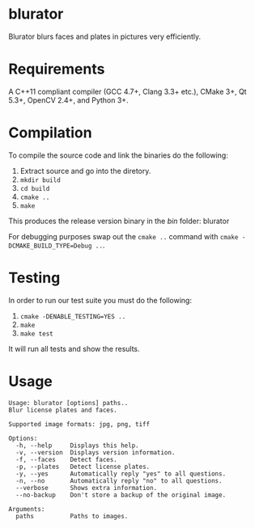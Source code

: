 blurator
========

Blurator blurs faces and plates in pictures very efficiently.

Requirements
============

A C++11 compliant compiler (GCC 4.7+, Clang 3.3+ etc.), CMake 3+,
Qt 5.3+, OpenCV 2.4+, and Python 3+.

Compilation
===========

To compile the source code and link the binaries do the following:

1. Extract source and go into the diretory.
2. `mkdir build`
3. `cd build`
4. `cmake ..`
5. `make`

This produces the release version binary in the *bin* folder: blurator

For debugging purposes swap out the `cmake ..` command with `cmake
-DCMAKE_BUILD_TYPE=Debug ..`.

Testing
=======

In order to run our test suite you must do the following:

1. `cmake -DENABLE_TESTING=YES ..`
2. `make`
3. `make test`

It will run all tests and show the results.

Usage
=====

```
Usage: blurator [options] paths..
Blur license plates and faces.

Supported image formats: jpg, png, tiff

Options:
  -h, --help     Displays this help.
  -v, --version  Displays version information.
  -f, --faces    Detect faces.
  -p, --plates   Detect license plates.
  -y, --yes      Automatically reply "yes" to all questions.
  -n, --no       Automatically reply "no" to all questions.
  --verbose      Shows extra information.
  --no-backup    Don't store a backup of the original image.

Arguments:
  paths          Paths to images.
```
